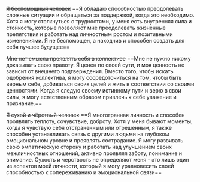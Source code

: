 ~~Я беспомощный человек~~
==Я обладаю способностью преодолевать сложные ситуации и обращаться за поддержкой, когда это необходимо. Хотя я могу столкнуться с трудностями, у меня есть внутренняя сила и стойкость, которые позволяют мне преодолевать жизненные препятствия и работать над личностным ростом и позитивными изменениями. Я не беспомощен, а находчив и способен создать для себя лучшее будущее==

~~Мне нет смысла проявлять себя в коллективе~~
==Мне не нужно никому доказывать свою правоту. Я ценен по своей сути, и моя ценность не зависит от внешнего подтверждения. Вместо того, чтобы искать одобрения коллектива, я могу сосредоточиться на том, чтобы быть верным себе, добиваться своих целей и жить в соответствии со своими ценностями. Когда я следую своему истинному пути и верю в свои силы, я могу естественным образом привлечь к себе уважение и признание.==

~~Я сухой и чёрствый человек~~
==Я многогранная личность и способен проявлять теплоту, сочувствие, доброту. Хотя у меня бывают моменты, когда я чувствую себя отстраненным или отрешенным, я также способен устанавливать связь с другими людьми на глубоком эмоциональном уровне и проявлять сострадание. Я могу развивать свою эмпатическую сторону и работать над улучшением своих межличностных отношений, активно проявляя заботу, понимание и внимание. Сухость и черствость не определяют меня - это лишь один из аспектов моей личности, который я могу уравновесить своей способностью к сопереживанию и эмоциональной связи==

